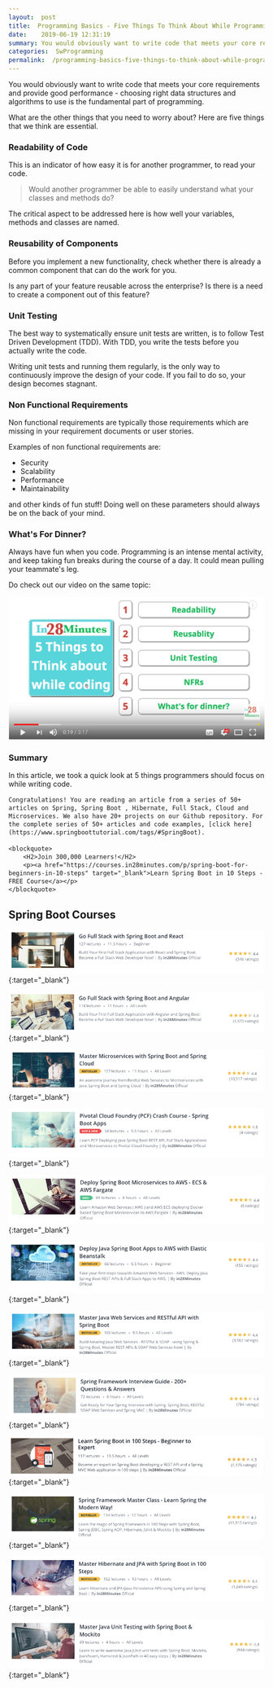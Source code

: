 ```yaml
---
layout:  post
title:  Programming Basics - Five Things To Think About While Programming
date:    2019-06-19 12:31:19
summary: You would obviously want to write code that meets your core requirements and provide good performance - choosing right data structures and algorithms to use is the fundamental part of programming.  What are the other things that you need to worry about? Here are five things that we think are essential.
categories:  SwProgramming
permalink:  /programming-basics-five-things-to-think-about-while-programming
---
```


You would obviously want to write code that meets your core requirements and provide good performance - choosing right data structures and algorithms to use is the fundamental part of programming.  

What are the other things that you need to worry about? Here are five things that we think are essential.

### Readability of Code

This is an indicator of how easy it is for another programmer, to read your code. 

> Would another programmer be able to easily understand what your classes and methods do? 

The critical aspect to be addressed here is how well your variables, methods and classes are named. 

### Reusability of Components

Before you implement a new functionality, check whether there is already a common component that can do the work for you. 

Is any part of your feature reusable across the enterprise? Is there is a need to create a component out of this feature?

### Unit Testing

The best way to systematically ensure unit tests are written, is to follow Test Driven Development (TDD). With TDD, you write the tests before you actually write the code.  

Writing unit tests and running them regularly, is the only way to continuously improve the design of your code. If you fail to do so, your design becomes stagnant.

### Non Functional Requirements

Non functional requirements are typically those requirements which are missing in your requirement documents or user stories. 

Examples of non functional requirements are:

* Security
* Scalability
* Performance
* Maintainability

and other kinds of fun stuff! Doing well on these parameters should always be on the back of your mind.

### What's For Dinner?

Always have fun when you code. Programming is an intense mental activity, and keep taking fun breaks during the course of a day. It could mean pulling your teammate's leg. 

Do check out our video on the same topic:

[![image info](images/Capture-080-01.png)](https://www.youtube.com/watch?v=svJ_htqB12E)

### Summary

In this article, we took a quick look at 5 things programmers should focus on while writing code. 

	Congratulations! You are reading an article from a series of 50+ articles on Spring, Spring Boot , Hibernate, Full Stack, Cloud and Microservices. We also have 20+ projects on our Github repository. For the complete series of 50+ articles and code examples, [click here](https://www.springboottutorial.com/tags/#SpringBoot).

	<blockquote>
		<H2>Join 300,000 Learners!</H2>
		<p><a href="https://courses.in28minutes.com/p/spring-boot-for-beginners-in-10-steps" target="_blank">Learn Spring Boot in 10 Steps - FREE Course</a></p>
	</blockquote>


## Spring Boot Courses

[![Image](/images/Course-Go-Full-Stack-With-Spring-Boot-and-React.png "Go Full Stack with Spring Boot and React")](https://www.udemy.com/full-stack-application-with-spring-boot-and-react/?couponCode=SBT-2019){:target="_blank"}

[![Image](/images/Course-Go-Full-Stack-With-SpringBoot-And-Angular.png "Go Full Stack with Spring Boot and Angular")](https://www.udemy.com/full-stack-application-development-with-spring-boot-and-angular/?couponCode=SBT-2019){:target="_blank"}

[![Image](/images/Course-Master-Microservices-with-Spring-Boot-and-Spring-Cloud.png "Master Microservices with Spring Boot and Spring Cloud")](https://www.udemy.com/microservices-with-spring-boot-and-spring-cloud/?couponCode=SBT-2019){:target="_blank"}

[![Image](/images/Course-pivotal-cloud-foundry-pcf-deploying-spring-boot-apps.png "Deploying Spring Boot Microservices to Pivotal Cloud Foundry (PCF)")](https://www.udemy.com/course/learn-pivotal-cloud-foundry-pcf-deploying-spring-boot-apps/?couponCode=SBT-2019){:target="_blank"}

[![Image](/images/Course-Deploy-Java-Spring-Boot-Microservices-To-ECS.png "Deploying Spring Boot Microservices to AWS using ECS and AWS Fargate")](https://www.udemy.com/course/deploy-spring-microservices-to-aws-with-ecs-and-aws-fargate/?couponCode=SBT-2019){:target="_blank"}

[![Image](/images/Course-Deploy-Java-Spring-Boot-Apps-To-AWS.png "Deploying Spring Boot Apps to AWS using Elastic Beanstalk")](https://www.udemy.com/deploy-java-spring-boot-to-aws-amazon-web-service/?couponCode=SBT-2019){:target="_blank"}


[![Image](/images/Course-Master-Java-Web-Services-and-REST-API-with-Spring-Boot.png "Master Java Web Services and REST API with Spring Boot")](https://www.udemy.com/spring-web-services-tutorial/?couponCode=SBT-2019){:target="_blank"}

[![Image](/images/Course-Spring-Framework-Interview-Guide-200-Questions-Answers.png "Spring Framework Interview Guide - 200+ Questions & Answers")](https://www.udemy.com/spring-interview-questions-and-answers/?couponCode=SBT-2019){:target="_blank"}

[![Image](/images/Course-Learn-Spring-Boot-in-100-Steps---Beginner-to-Expert.png "Learn Spring Boot in 100 Steps - Beginner to Expert")](https://www.udemy.com/spring-boot-tutorial-for-beginners/?couponCode=SBT-2019){:target="_blank"}

[![Image](/images/Course-Spring-Framework-Master-Class---Beginner-to-Expert.png "Spring Master Class - Beginner to Expert")](https://www.udemy.com/spring-tutorial-for-beginners/?couponCode=SBT-2019){:target="_blank"}

[![Image](/images/Course-Master-Hibernate-and-JPA-with-Spring-Boot-in-100-Steps.png "Master Hibernate and JPA with Spring Boot in 100 Steps")](https://www.udemy.com/hibernate-jpa-tutorial-for-beginners-in-100-steps/?couponCode=SBT-2019){:target="_blank"}

[![Image](/images/Course-Master-Java-Unit-Testing-with-Spring-Boot-Mockito.png "Master Java Unit Testing with Spring Boot & Mockito")](https://www.udemy.com/learn-unit-testing-with-spring-boot/?couponCode=SBT-2019){:target="_blank"}

